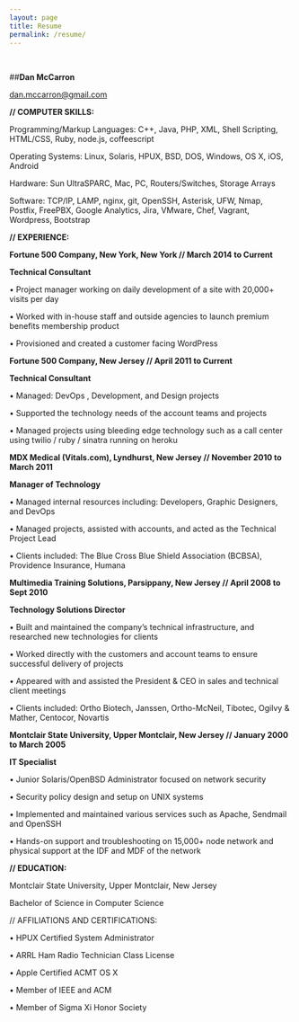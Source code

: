 ```yaml
---
layout: page
title: Resume
permalink: /resume/
---
```


<br>

##**Dan McCarron**

dan.mccarron@gmail.com 

<b> // COMPUTER SKILLS: </b>

Programming/Markup Languages: C++, Java, PHP, XML, Shell Scripting, HTML/CSS, Ruby, node.js, coffeescript 

Operating Systems: Linux, Solaris, HPUX, BSD, DOS, Windows, OS X, iOS, Android

Hardware: Sun UltraSPARC, Mac, PC, Routers/Switches, Storage Arrays

Software: TCP/IP, LAMP, nginx, git, OpenSSH, Asterisk, UFW, Nmap, Postfix, FreePBX, Google Analytics, Jira, VMware, Chef, Vagrant, Wordpress, Bootstrap

<b> // EXPERIENCE: </b>

<b> Fortune 500 Company, New York, New York // March 2014 to Current </b>

<b> Technical Consultant </b>

• Project manager working on daily development of a site with 20,000+ visits per day

• Worked with in-house staff and outside agencies to launch premium benefits membership product

• Provisioned and created a customer facing WordPress

<b> Fortune 500 Company, New Jersey // April 2011 to Current </b>

<b> Technical Consultant </b>

• Managed: DevOps , Development, and Design projects

• Supported the technology needs of the account teams and projects

• Managed projects using bleeding edge technology such as a call center using twilio / ruby / sinatra running on heroku

<b> MDX Medical (Vitals.com), Lyndhurst, New Jersey // November 2010 to March 2011 </b>

<b> Manager of Technology </b>

• Managed internal resources including: Developers, Graphic Designers, and DevOps 

• Managed projects, assisted with accounts, and acted as the Technical Project Lead 

• Clients included: The Blue Cross Blue Shield Association (BCBSA), Providence Insurance, Humana 

<b> Multimedia Training Solutions, Parsippany, New Jersey // April 2008 to Sept 2010 </b>

<b> Technology Solutions Director </b>

• Built and maintained the company’s technical infrastructure, and researched new technologies for clients

• Worked directly with the customers and account teams to ensure successful delivery of projects 

• Appeared with and assisted the President & CEO in sales and technical client meetings 

• Clients included: Ortho Biotech, Janssen, Ortho-McNeil, Tibotec, Ogilvy & Mather, Centocor, Novartis 

<b> Montclair State University, Upper Montclair, New Jersey // January 2000 to March 2005 </b>

<b> IT Specialist </b>

• Junior Solaris/OpenBSD Administrator focused on network security

• Security policy design and setup on UNIX systems

• Implemented and maintained various services such as Apache, Sendmail and OpenSSH

• Hands-on support and troubleshooting on 15,000+ node network and physical support at the IDF and MDF of the network

<b> // EDUCATION: </b>

Montclair State University, Upper Montclair, New Jersey

Bachelor of Science in Computer Science

// AFFILIATIONS AND CERTIFICATIONS:

• HPUX Certified System Administrator

• ARRL Ham Radio Technician Class License

• Apple Certified ACMT OS X 

• Member of IEEE and ACM

• Member of Sigma Xi Honor Society
